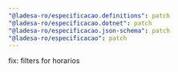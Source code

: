 ```yaml
---
"@ladesa-ro/especificacao.definitions": patch
"@ladesa-ro/especificacao.dotnet": patch
"@ladesa-ro/especificacao.json-schema": patch
"@ladesa-ro/especificacao": patch
---
```


fix: filters for horarios
